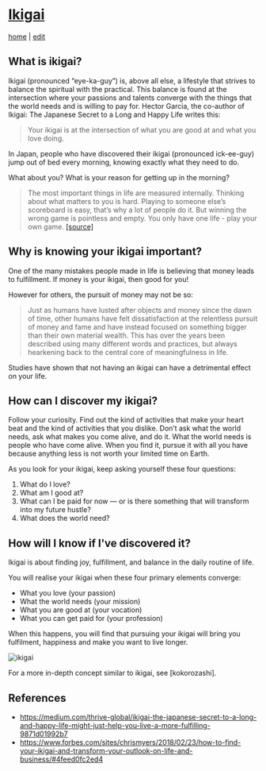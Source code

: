 # [Ikigai](https://alwinwoo.github.io/pages/ikigai.html)
[home](https://alwinwoo.github.io/) | [edit](https://github.com/alwinwoo/alwinwoo.github.io/edit/master/pages/ikigai.md)

## What is ikigai? 

Ikigai (pronounced “eye-ka-guy”) is, above all else, a lifestyle that strives to balance the spiritual with the practical. This balance is found at the intersection where your passions and talents converge with the things that the world needs and is willing to pay for. Hector Garcia, the co-author of Ikigai: The Japanese Secret to a Long and Happy Life writes this:
> Your ikigai is at the intersection of what you are good at and what you love doing.

In Japan, people who have discovered their ikigai (pronounced ick-ee-guy) jump out of bed every morning, knowing exactly what they need to do. 

What about you? What is your reason for getting up in the morning? 

> The most important things in life are measured internally. Thinking about what matters to you is hard. Playing to someone else’s scoreboard is easy, that’s why a lot of people do it. But winning the wrong game is pointless and empty. You only have one life - play your own game. [[source]](https://fs.blog/2019/06/comparing-yourself-others/)

## Why is knowing your ikigai important? 

One of the many mistakes people made in life is believing that money leads to fulfillment. If money is your ikigai, then good for you!

However for others, the pursuit of money may not be so:

> Just as humans have lusted after objects and money since the dawn of time, other humans have felt dissatisfaction at the relentless pursuit of money and fame and have instead focused on something bigger than their own material wealth. This has over the years been described using many different words and practices, but always hearkening back to the central core of meaningfulness in life.

Studies have shown that not having an ikigai can have a detrimental effect on your life.

## How can I discover my ikigai? 

Follow your curiosity. Find out the kind of activities that make your heart beat and the kind of activities that you dislike. Don’t ask what the world needs, ask what makes you come alive, and do it. What the world needs is people who have come alive. When you find it, pursue it with all you have because anything less is not worth your limited time on Earth.

As you look for your ikigai, keep asking yourself these four questions:
  1. What do I love?
  2. What am I good at?
  3. What can I be paid for now — or is there something that will transform into my future hustle?
  4. What does the world need?

## How will I know if I've discovered it? 

Ikigai is about finding joy, fulfillment, and balance in the daily routine of life.

You will realise your ikigai when these four primary elements converge:
  - What you love (your passion)
  - What the world needs (your mission)
  - What you are good at (your vocation)
  - What you can get paid for (your profession)

When this happens, you will find that pursuing your ikigai will bring you fulfilment, happiness and make you want to live longer.

![ikigai](https://alwinwoo.github.io/assets/img/ikigai.png)

For a more in-depth concept similar to ikigai, see [kokorozashi].

## References
- <https://medium.com/thrive-global/ikigai-the-japanese-secret-to-a-long-and-happy-life-might-just-help-you-live-a-more-fulfilling-9871d01992b7>
- <https://www.forbes.com/sites/chrismyers/2018/02/23/how-to-find-your-ikigai-and-transform-your-outlook-on-life-and-business/#4feed0fc2ed4>
